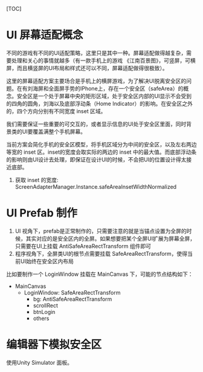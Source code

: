 [TOC]

# UI 屏幕适配概念

不同的游戏有不同的UI适配策略，这里只是其中一种。屏幕适配做得越复杂，需要处理和关心的事情就越多（有一款手机上的游戏 《江南百景图》，可竖屏，可横屏，而且横竖屏的UI布局和样式还可以不同，屏幕适配做得很极致）。

这里的屏幕适配方案主要场合是手机上的横屏游戏，为了解决UI脱离安全区的问题。在有刘海屏和全面屏手势的IPhone上，存在一个安全区（safeArea）的概念。安全区是一个处于屏幕中央的矩形区域，处于安全区内部的UI显示不会受到的四角的圆角，刘海以及底部浮动条（Home Indicator）的影响。在安全区之外的，四个方向分别有不同宽度 inset 区域。

我们需要保证一些重要的可交互的，或者显示信息的UI处于安全区里面，同时背景类的UI要覆盖满整个手机屏幕。

当前方案会简化手机的安全区模型，将手机区域分为中间的安全区，以及左右两边等宽的 inset 区。inset的宽度会取实际的两边的 inset 中的最大值。而底部浮动条的影响则由UI设计去处理，即保证在设计UI的时候，不会把UI的位置设计得太接近底部。

1. 获取 inset 的宽度: ScreenAdapterManager.Instance.safeAreaInsetWidthNormalized

# UI Prefab 制作

1. UI 视角下，prefab是正常制作的，只需要注意的就是当锚点设置为全屏的时候，其实对应的是安全区内的全屏。如果想要把某个全屏UI扩展为屏幕全屏，只需要在UI上挂载 AntiSafeAreaRectTransform 组件即可
2. 程序视角下，全屏类UI的根节点需要挂载 SafeAreaRectTransform，使得当前UI始终在安全区内布局

比如要制作一个 LoginWindow 挂载在 MainCanvas 下，可能的节点结构如下：
- MainCanvas
	- LoginWindow: SafeAreaRectTransform
		- bg: AntiSafeAreaRectTransform
		- scrollRect
		- btnLogin
		- others

# 编辑器下模拟安全区

使用Unity Simulator 面板。

